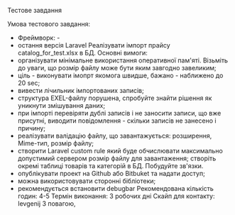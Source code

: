 
Тестове завдання


Умова тестового завдання:
- Фреймворк: - 
- остання версія Laravel
Реалізувати імпорт прайсу catalog_for_test.xlsx в БД.
Основні вимоги:
- організувати мінімальне використання оперативної пам'яті. Візьміть до
  уваги, що розмір файлу може бути яким завгодно завеликим;
- ціль - виконувати імопрт якомога швидше, бажано - наближено до 20 sec;
- вивести лічильник імпортованих записів;
- структура EXEL-файлу порушена, спробуйте знайти рішення як уникнути
  змішування даних;
- при імпорті перевіряти дублі записів і не заносити записи, що вже
  присутні, виводити повідомлення - скільки записів не занесено і причину;
- реалізувати валідацію файлу, що завантажується: розширення, Mime-тип,
  розмір файлу;
- створити Laravel custom rule який буде обчислювати максимально
  допустимий сервером розмір файлу для завантаження;
  створіть окремі таблиці товарів та категорій в БД. Побудуйте зв'язки.
- опублікувати проект на Github або Bitbuket та надати доступ;
- можна використовувати сторонні бібліотеки;
- рекомендується встановити debugbar
  Рекомендована кількість годин: 4-5
  Термін виконання: 3 робочих дні
  Скайп для контакту: levgenij
  З повагою,

